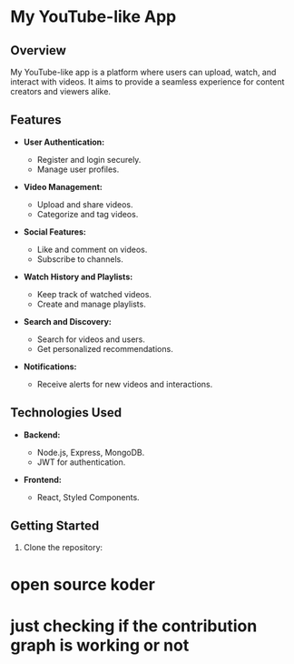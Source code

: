 # My YouTube-like App

## Overview

My YouTube-like app is a platform where users can upload, watch, and interact with videos. It aims to provide a seamless experience for content creators and viewers alike.

## Features

- **User Authentication:**
  - Register and login securely.
  - Manage user profiles.

- **Video Management:**
  - Upload and share videos.
  - Categorize and tag videos.

- **Social Features:**
  - Like and comment on videos.
  - Subscribe to channels.

- **Watch History and Playlists:**
  - Keep track of watched videos.
  - Create and manage playlists.

- **Search and Discovery:**
  - Search for videos and users.
  - Get personalized recommendations.

- **Notifications:**
  - Receive alerts for new videos and interactions.

## Technologies Used

- **Backend:**
  - Node.js, Express, MongoDB.
  - JWT for authentication.

- **Frontend:**
  - React, Styled Components.

## Getting Started

1. Clone the repository:

  # open source koder
  # just checking if the contribution graph is working or not